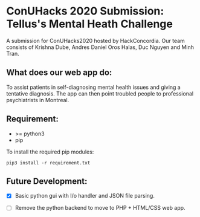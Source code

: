 # ConUHacks 2020 Submission: Tellus's Mental Heath Challenge

A submission for ConUHacks2020 hosted by HackConcordia. Our team consists of Krishna Dube, Andres Daniel Oros Halas, Duc Nguyen and Minh Tran.

## What does our web app do:

To assist patients in self-diagnosing mental health issues and giving a tentative diagnosis. The app can then point troubled people to professional psychiatrists in Montreal.

## Requirement:

* \>= python3
* pip 

To install the required pip modules:

```
pip3 install -r requirement.txt
```

## Future Development:
- [x] Basic python gui with I/o handler and JSON file parsing.
- [ ] Remove the python backend to move to PHP + HTML/CSS web app.

